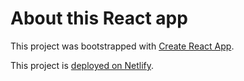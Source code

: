 # About this React app

This project was bootstrapped with [Create React App](https://github.com/facebook/create-react-app).

This project is [deployed on Netlify](https://roaring-stardust-1ca4f1.netlify.app/).
